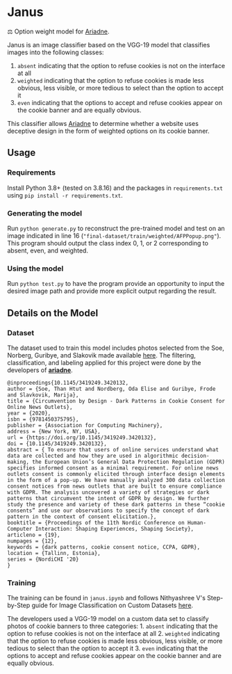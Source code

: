 # Janus
⚖️ Option weight model for [Ariadne](https://github.com/wsg-ariadne/ariadne).

Janus is an image classifier based on the VGG-19 model that classifies images into the following classes:

1. `absent` indicating that the option to refuse cookies is not on the interface at all
2. `weighted` indicating that the option to refuse cookies is made less obvious, less visible, or more tedious to select than the option to accept it
3. `even` indicating that the options to accept and refuse cookies appear on the cookie banner and are equally obvious.

This classifier allows [Ariadne](https://github.com/wsg-ariadne/ariadne) to determine whether a website uses deceptive design in the form of weighted options on its cookie banner.

## Usage

### Requirements
Install Python 3.8+ (tested on 3.8.16) and the packages in `requirements.txt` using `pip install -r requirements.txt`.

### Generating the model
Run `python generate.py` to reconstruct the pre-trained model and test on an image indicated in line 16 (`"final-dataset/train/weighted/AFPPopup.png"`). This program should output the class index 0, 1, or 2 corresponding to absent, even, and weighted.

### Using the model
Run `python test.py` to have the program provide an opportunity to input the desired image path and provide more explicit output regarding the result.

## Details on the Model

### Dataset
The dataset used to train this model includes photos selected from the Soe, Norberg, Guribye, and Slakovik made available [here](https://github.com/videoworkflow/cookiepopup). The filtering, classification, and labeling applied for this project were done by the developers of [**ariadne**](https://github.com/wsg-ariadne).

    @inproceedings{10.1145/3419249.3420132,
    author = {Soe, Than Htut and Nordberg, Oda Elise and Guribye, Frode and Slavkovik, Marija},
    title = {Circumvention by Design - Dark Patterns in Cookie Consent for Online News Outlets},
    year = {2020},
    isbn = {9781450375795},
    publisher = {Association for Computing Machinery},
    address = {New York, NY, USA},
    url = {https://doi.org/10.1145/3419249.3420132},
    doi = {10.1145/3419249.3420132},
    abstract = { To ensure that users of online services understand what data are collected and how they are used in algorithmic decision-making, the European Union’s General Data Protection Regulation (GDPR) specifies informed consent as a minimal requirement. For online news outlets consent is commonly elicited through interface design elements in the form of a pop-up. We have manually analyzed 300 data collection consent notices from news outlets that are built to ensure compliance with GDPR. The analysis uncovered a variety of strategies or dark patterns that circumvent the intent of GDPR by design. We further study the presence and variety of these dark patterns in these “cookie consents” and use our observations to specify the concept of dark pattern in the context of consent elicitation.},
    booktitle = {Proceedings of the 11th Nordic Conference on Human-Computer Interaction: Shaping Experiences, Shaping Society},
    articleno = {19},
    numpages = {12},
    keywords = {dark patterns, cookie consent notice, CCPA, GDPR},
    location = {Tallinn, Estonia},
    series = {NordiCHI '20}
    }

### Training
The training can be found in `janus.ipynb` and follows Nithyashree V's Step-by-Step guide for Image Classification on Custom Datasets [here](https://www.analyticsvidhya.com/blog/2021/07/step-by-step-guide-for-image-classification-on-custom-datasets/).

The developers used a VGG-19 model on a custom data set to classify photos of cookie banners to three categories:
    1. `absent` indicating that the option to refuse cookies is not on the interface at all
    2. `weighted` indicating that the option to refuse cookies is made less obvious, less visible, or more tedious to select than the option to accept it
    3. `even` indicating that the options to accept and refuse cookies appear on the cookie banner and are equally obvious.
